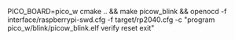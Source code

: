 PICO_BOARD=pico_w cmake .. && make picow_blink && openocd -f interface/raspberrypi-swd.cfg -f target/rp2040.cfg -c "program pico_w/blink/picow_blink.elf verify reset exit"